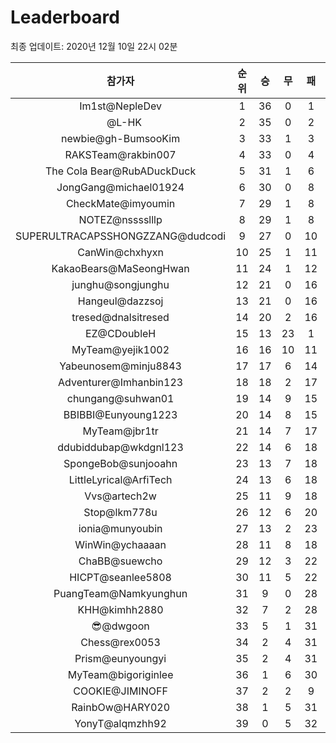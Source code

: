 # Leaderboard
최종 업데이트: 2020년 12월 10일 22시 02분




| 참가자 | 순위 | 승 | 무 | 패 | 승점 |
|:---:|:---:|:---:|:---:|:---:|:---:|
| Im1st@NepleDev | 1 | 36 | 0 | 1 | 108 |
| ⠀@L-HK | 2 | 35 | 0 | 2 | 105 |
| newbie@gh-BumsooKim | 3 | 33 | 1 | 3 | 100 |
| RAKSTeam@rakbin007 | 4 | 33 | 0 | 4 | 99 |
| The Cola Bear@RubADuckDuck | 5 | 31 | 1 | 6 | 94 |
| JongGang@michael01924 | 6 | 30 | 0 | 8 | 90 |
| CheckMate@imyoumin | 7 | 29 | 1 | 8 | 88 |
| NOTEZ@nsssslllp | 8 | 29 | 1 | 8 | 88 |
| SUPERULTRACAPSSHONGZZANG@dudcodi | 9 | 27 | 0 | 10 | 81 |
| CanWin@chxhyxn | 10 | 25 | 1 | 11 | 76 |
| KakaoBears@MaSeongHwan | 11 | 24 | 1 | 12 | 73 |
| junghu@songjunghu | 12 | 21 | 0 | 16 | 63 |
| Hangeul@dazzsoj | 13 | 21 | 0 | 16 | 63 |
| tresed@dnalsitresed | 14 | 20 | 2 | 16 | 62 |
| EZ@CDoubleH | 15 | 13 | 23 | 1 | 62 |
| MyTeam@yejik1002 | 16 | 16 | 10 | 11 | 58 |
| Yabeunosem@minju8843 | 17 | 17 | 6 | 14 | 57 |
| Adventurer@Imhanbin123 | 18 | 18 | 2 | 17 | 56 |
| chungang@suhwan01 | 19 | 14 | 9 | 15 | 51 |
| BBIBBI@Eunyoung1223 | 20 | 14 | 8 | 15 | 50 |
| MyTeam@jbr1tr | 21 | 14 | 7 | 17 | 49 |
| ddubiddubap@wkdgnl123 | 22 | 14 | 6 | 18 | 48 |
| SpongeBob@sunjooahn | 23 | 13 | 7 | 18 | 46 |
| LittleLyrical@ArfiTech | 24 | 13 | 6 | 18 | 45 |
| Vvs@artech2w | 25 | 11 | 9 | 18 | 42 |
| Stop@lkm778u | 26 | 12 | 6 | 20 | 42 |
| ionia@munyoubin | 27 | 13 | 2 | 23 | 41 |
| WinWin@ychaaaan | 28 | 11 | 8 | 18 | 41 |
| ChaBB@suewcho | 29 | 12 | 3 | 22 | 39 |
| HICPT@seanlee5808 | 30 | 11 | 5 | 22 | 38 |
| PuangTeam@Namkyunghun | 31 | 9 | 0 | 28 | 27 |
| KHH@kimhh2880 | 32 | 7 | 2 | 28 | 23 |
| 😎@dwgoon | 33 | 5 | 1 | 31 | 16 |
| Chess@rex0053 | 34 | 2 | 4 | 31 | 10 |
| Prism@eunyoungyi | 35 | 2 | 4 | 31 | 10 |
| MyTeam@bigoriginlee | 36 | 1 | 6 | 30 | 9 |
| COOKIE@JIMINOFF | 37 | 2 | 2 | 9 | 8 |
| RainbOw@HARY020 | 38 | 1 | 5 | 31 | 8 |
| YonyT@alqmzhh92 | 39 | 0 | 5 | 32 | 5 |